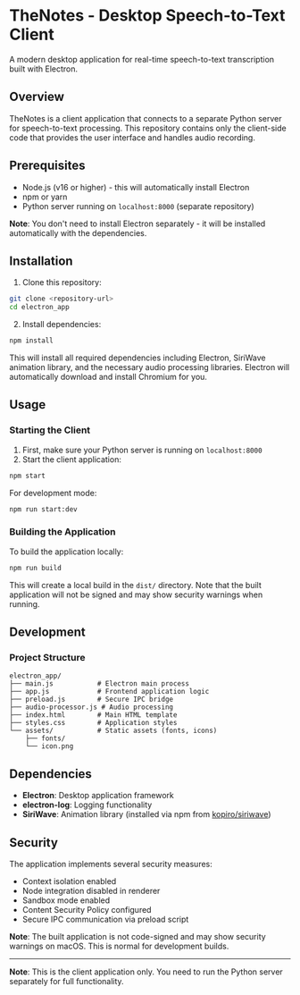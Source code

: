# TheNotes - Desktop Speech-to-Text Client

A modern desktop application for real-time speech-to-text transcription built with Electron.

## Overview

TheNotes is a client application that connects to a separate Python server for speech-to-text processing. This repository contains only the client-side code that provides the user interface and handles audio recording.

## Prerequisites

- Node.js (v16 or higher) - this will automatically install Electron
- npm or yarn
- Python server running on `localhost:8000` (separate repository)

**Note**: You don't need to install Electron separately - it will be installed automatically with the dependencies.

## Installation

1. Clone this repository:
```bash
git clone <repository-url>
cd electron_app
```

2. Install dependencies:
```bash
npm install
```

This will install all required dependencies including Electron, SiriWave animation library, and the necessary audio processing libraries. Electron will automatically download and install Chromium for you.

## Usage

### Starting the Client

1. First, make sure your Python server is running on `localhost:8000`
2. Start the client application:
```bash
npm start
```

For development mode:
```bash
npm run start:dev
```

### Building the Application

To build the application locally:

```bash
npm run build
```

This will create a local build in the `dist/` directory. Note that the built application will not be signed and may show security warnings when running.

## Development

### Project Structure

```
electron_app/
├── main.js           # Electron main process
├── app.js            # Frontend application logic
├── preload.js        # Secure IPC bridge
├── audio-processor.js # Audio processing
├── index.html        # Main HTML template
├── styles.css        # Application styles
└── assets/           # Static assets (fonts, icons)
    ├── fonts/
    └── icon.png
```

## Dependencies

- **Electron**: Desktop application framework
- **electron-log**: Logging functionality
- **SiriWave**: Animation library (installed via npm from [kopiro/siriwave](https://github.com/kopiro/siriwave))

## Security

The application implements several security measures:

- Context isolation enabled
- Node integration disabled in renderer
- Sandbox mode enabled
- Content Security Policy configured
- Secure IPC communication via preload script

**Note**: The built application is not code-signed and may show security warnings on macOS. This is normal for development builds.

---

**Note**: This is the client application only. You need to run the Python server separately for full functionality.